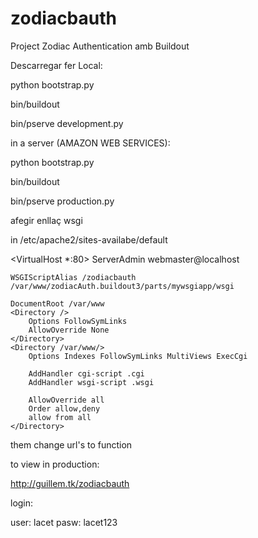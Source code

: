 zodiacbauth
===========

Project Zodiac Authentication amb Buildout

Descarregar
fer
Local:

python bootstrap.py

bin/buildout

bin/pserve development.py

in a server (AMAZON WEB SERVICES):

python bootstrap.py

bin/buildout

bin/pserve production.py

afegir enllaç wsgi

in /etc/apache2/sites-availabe/default

<VirtualHost *:80>
	ServerAdmin webmaster@localhost
	
	WSGIScriptAlias /zodiacbauth /var/www/zodiacAuth.buildout3/parts/mywsgiapp/wsgi

	DocumentRoot /var/www
	<Directory />
		Options FollowSymLinks
		AllowOverride None
	</Directory>
	<Directory /var/www/>
		Options Indexes FollowSymLinks MultiViews ExecCgi
		
		AddHandler cgi-script .cgi
		AddHandler wsgi-script .wsgi

		AllowOverride all
		Order allow,deny
		allow from all
	</Directory>
	
	
them change url's to function

to view in production:

http://guillem.tk/zodiacbauth

login:

user: lacet
pasw: lacet123
